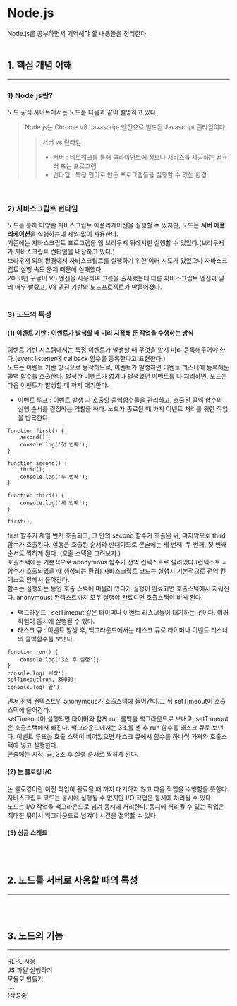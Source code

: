 # Node.js
Node.js를 공부하면서 기억해야 할 내용들을 정리한다.
<br>
<br>

## 1. 핵심 개념 이해
<hr>

### 1) Node.js란?
노드 공식 사이트에서는 노드를 다음과 같이 설명하고 있다.
>Node.js는 Chrome V8 Javascript 엔진으로 빌드된 Javascript 런타임이다.
>> 서버 vs 런타임 <br>
>> * 서버 : 네트워크를 통해 클라이언트에 정보나 서비스를 제공하는 컴퓨터 또는 프로그램
>> * 런타임 : 특정 언어로 만든 프로그램들을 실행할 수 있는 환경

<br>

### 2) 자바스크립트 런타임
노드를 통해 다양한 자바스크립트 애플리케이션을 실행할 수 있지만, 노드는 <strong>서버 애플리케이션</strong>을 실행하는데 제일 많이 사용한다.<br>
기존에는 자바스크립트 프로그램을 웹 브라우저 위에서만 실행할 수 있었다.(브라우저가 자바스크립트 런타임을 내장하고 있다.) <br>
브라우저 외의 환경에서 자바스크립트를 실행하기 위한 여러 시도가 있었으나 자바스크립트 실행 속도 문제 때문에 실패했다. <br>
2008년 구글이 V8 엔진을 사용하여 크롬을 출시했는데 다른 자바스크립트 엔진과 달리 매우 빨랐고, V8 엔진 기반의 노드프로젝트가 만들어졌다.
<br>
<br>

### 3) 노드의 특성
#### (1) 이벤트 기반 : 이벤트가 발생할 때 미리 지정해 둔 작업을 수행하는 방식
이벤트 기반 시스템에서는 특정 이벤트가 발생할 때 무엇을 할지 미리 등록해두어야 한다.(event listener에 callback 함수를 등록한다고 표현한다.)<br>
노드는 이벤트 기반 방식으로 동작하므로, 이벤트가 발생하면 이벤트 리스너에 등록해둔 콜백 함수를 호출한다. 발생한 이벤트가 없거나 발생했던 이벤트를 다 처리하면, 노드는 다음 이벤트가 발생할 때 까지 대기한다. <br>
* 이벤트 루프 : 이벤트 발생 시 호출할 콜백함수들을 관리하고, 호출된 콜백 함수의 실행 순서를 결정하는 역할을 하다. 노드가 종료될 때 까지 이벤트 처리를 위한 작업을 반복한다.
```
function first() {
    second();
    console.log('첫 번째');
}

function second() {
    thrid();
    console.log('두 번째');
}

function third() {
    console.log('세 번째');
}

first();
```
first 함수가 제일 번저 호출되고, 그 안의 second 함수가 호출된 뒤, 마지막으로 third 함수가 호출된다. 실행은 호출된 순서와 반대이므로 콘솔에는 세 번째, 두 번째, 첫 번째 순서로 찍히게 된다. (호출 스택을 그려보자.) <br>
호출스택에는 기본적으로 anonymous 함수가 전역 컨텍스트로 깔려있다.(컨텍스트 = 함수가 호출되었을 때 생성되는 환경) 자바스크립트 코드는 실행시 기본적으로 전역 컨텍스트 안에서 돌아간다.<br>
함수는 실행되는 동안 호출 스택에 머물러 있다가 실행이 완료되면 호출스택에서 지워진다. anonymoust 컨텍스트까지 모두 실행이 완료디면 호출스택이 비게 된다.

* 백그라운드 : setTimeout 같은 타이머나 이벤트 리스너들이 대기하는 곳이다. 여러 작업이 동시에 실행될 수 있다.
* 태스크 큐 : 이벤트 발생 후, 백그라운드에서는 태스크 큐로 타이머나 이벤트 리스너의 콜백함수를 보낸다.
```
function run() {
    console.log('3초 후 실행');
}
console.log('시작');
setTimeout(run, 3000);
console.log('끝');
```
먼저 전역 컨텍스트인 anonymous가 호출스택에 들어간다.그 뒤 setTimeout이 호출 스택에 들어간다.<br>
setTimeout이 실행되면 타이머와 함께 run 콜백을 백그라운드로 보내고, setTimeout은 호출스택에서 빠진다. 백그라운드에서는 3초를 센 후 run 함수를 태스크 큐로 보낸다. 이벤트 루프는 호출 스택이 비어있으면 태스크 큐에서 함수를 하나씩 가져와 호출스택에 넣고 실행한다.<br>
콘솔에는 시작, 끝, 3초 후 실행 순서로 찍히게 된다.

#### (2) 논 블로킹 I/O
논 블로킹이란 이전 작업이 완료될 때 까지 대기하지 않고 다음 작업을 수행함을 뜻한다. 자바스크립트 코드는 동시에 실행될 수 없지만 I/O 작업은 동시에 처리될 수 있다.<br>
노드는 I/O 작업을 백그라운드로 넘겨 동시에 처리한다. 동시에 처리될 수 있는 작업은 최대한 묶어서 백그라운드로 넘겨야 시간을 절약할 수 있다.

#### (3) 싱글 스레드
<br>
<br>

## 2. 노드를 서버로 사용할 때의 특성
<hr>
<br>
<br>

## 3. 노드의 기능
<hr>
REPL 사용<br>
JS 파일 실행하기<br>
모듈로 만들기<br>
....<br>
(작성중)








